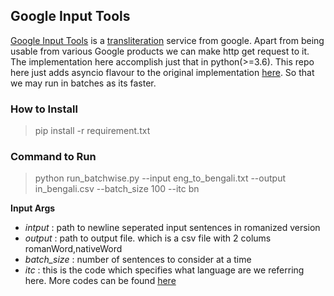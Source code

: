 ## Google Input Tools

[Google Input Tools](https://www.google.com/inputtools/) is a [transliteration](https://en.wikipedia.org/wiki/Transliteration) service from google. Apart from being usable from various Google products we can make http get request to it.
The implementation here accomplish just that in python(>=3.6). This repo here just adds asyncio flavour to the original implementation [here](https://www.kaggle.com/salonikalra/transliterate-using-http-google-input-tools). So that we may run in batches as its faster.

### How to Install

> pip install -r requirement.txt

### Command to Run

>python run_batchwise.py --input eng_to_bengali.txt --output in_bengali.csv --batch_size 100 --itc bn

__Input Args__

- *intput* : path to newline seperated input sentences in romanized version
- *output* : path to output file. which is a csv file with 2 colums romanWord,nativeWord
- *batch_size* : number of sentences to consider at a time
- *itc* : this is the code which specifies what language are we referring here. More codes can be found [here](https://cloud.google.com/translate/docs/languages)


